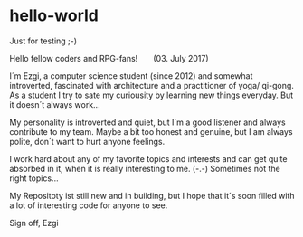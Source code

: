 # hello-world
Just for testing ;-)

Hello fellow coders and RPG-fans!                                             (03. July 2017)

I´m Ezgi, a computer science student (since 2012) and somewhat introverted, 
fascinated with architecture and a practitioner of yoga/ qi-gong. As a student I try to 
sate my curiousity by learning new things everyday. But it doesn´t always work...

My personality is introverted and quiet, but I´m a good listener and always contribute to my team. 
Maybe a bit too honest and genuine, but I am always polite, don´t want to hurt anyone feelings.

I work hard about any of my favorite topics and interests and can get quite absorbed in it, 
when it is really interesting to me. (-.-) Sometimes not the right topics...

My Repositoty ist still new and in building, but I hope that it´s soon filled with a lot of interesting code for anyone to see.


Sign off,
Ezgi

